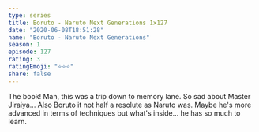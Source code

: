 ```yaml
---
type: series
title: Boruto - Naruto Next Generations 1x127
date: "2020-06-08T18:51:28"
name: "Boruto - Naruto Next Generations"
season: 1
episode: 127
rating: 3
ratingEmoji: "⭐️⭐️⭐️"
share: false
---
```


The book! Man, this was a trip down to memory lane. So sad about Master Jiraiya... Also Boruto it not half a resolute as Naruto was. Maybe he's more advanced in terms of techniques but what's inside... he has so much to learn.
